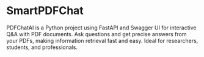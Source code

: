 # SmartPDFChat
PDFChatAI is a Python project using FastAPI and Swagger UI for interactive Q&amp;A with PDF documents. Ask questions and get precise answers from your PDFs, making information retrieval fast and easy. Ideal for researchers, students, and professionals.
